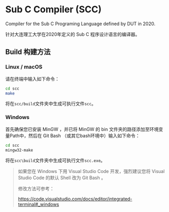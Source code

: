 # Sub C Compiler (SCC)

Compiler for the Sub C Programing Language defined by DUT in 2020.

针对大连理工大学在2020年定义的 Sub C 程序设计语言的编译器。

## Build 构建方法

### Linux / macOS

请在终端中输入如下命令：

``` bash
cd scc
make
```

将在`scc/build`文件夹中生成可执行文件`scc`。

### Windows

首先确保您已安装 MinGW ，并已将 MinGW 的 bin 文件夹的路径添加至环境变量Path中，然后在 Git Bash （或其它bash环境中）输入如下命令：

``` bash
cd scc
mingw32-make
```

将在`scc\build`文件夹中生成可执行文件`scc.exe`。

> 如果您在 Windows 下用 Visual Studio Code 开发，强烈建议您将 Visual Studio Code 的默认 Shell 改为 Git Bash 。
> 
> 修改方法可参考：
> 
> https://code.visualstudio.com/docs/editor/integrated-terminal#_windows
